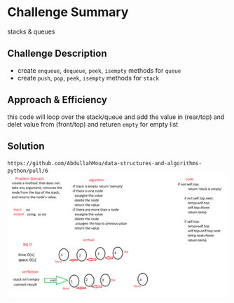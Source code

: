 # Challenge Summary
stacks & queues

## Challenge Description
* create `enqueue`, `dequeue`, `peek`, `isempty` methods for `queue`
* create `push`, `pop`, `peek`, `isempty` methods for `stack`

## Approach & Efficiency
this code will loop over the stack/queue and add  the value in (rear/top)
and delet value from (front/top) 
and  returen `empty` for empty list  


## Solution
`https://github.com/AbdullahMou/data-structures-and-algorithms-python/pull/6`
![image](../../../assets/stack_queue1.png)
